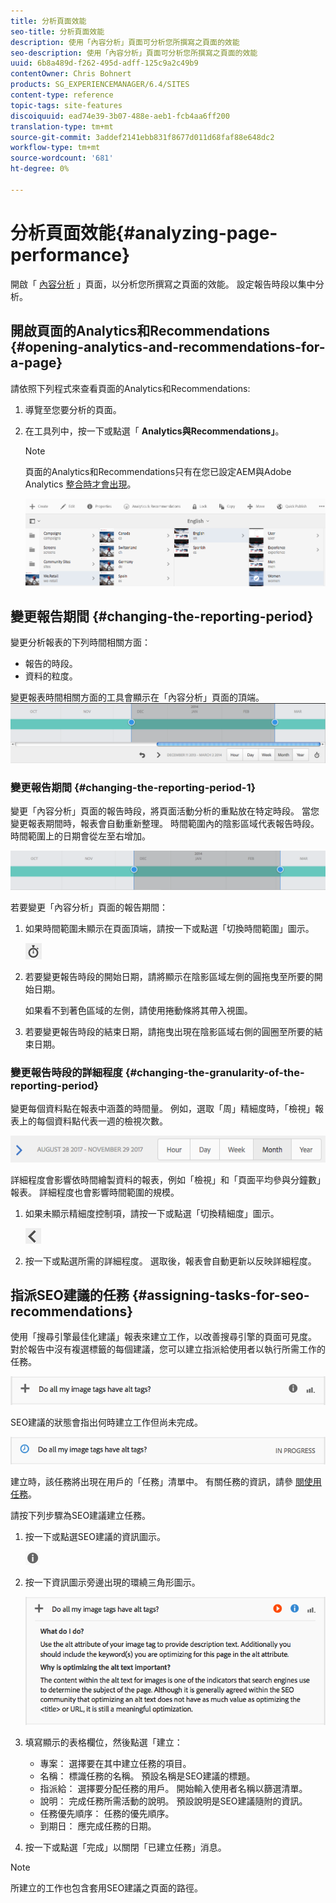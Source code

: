 ```yaml
---
title: 分析頁面效能
seo-title: 分析頁面效能
description: 使用「內容分析」頁面可分析您所撰寫之頁面的效能
seo-description: 使用「內容分析」頁面可分析您所撰寫之頁面的效能
uuid: 6b8a489d-f262-495d-adff-125c9a2c49b9
contentOwner: Chris Bohnert
products: SG_EXPERIENCEMANAGER/6.4/SITES
content-type: reference
topic-tags: site-features
discoiquuid: ead74e39-3b07-488e-aeb1-fcb4aa6ff200
translation-type: tm+mt
source-git-commit: 3addef2141ebb831f8677d011d68faf88e648dc2
workflow-type: tm+mt
source-wordcount: '681'
ht-degree: 0%

---
```



# 分析頁面效能{#analyzing-page-performance}

開啟「 [內容分析](/help/sites-authoring/content-insights.md) 」頁面，以分析您所撰寫之頁面的效能。 設定報告時段以集中分析。

## 開啟頁面的Analytics和Recommendations {#opening-analytics-and-recommendations-for-a-page}

請依照下列程式來查看頁面的Analytics和Recommendations:

1. 導覽至您要分析的頁面。
1. 在工具列中，按一下或點選「 **Analytics與Recommendations」**。

   >[!NOTE]
   >
   >頁面的Analytics和Recommendations只有在您已設定AEM與Adobe Analytics [整合時才會出現](/help/sites-administering/adobeanalytics-connect.md)。

   ![screen_shot_2017-11-29at135651](assets/screen_shot_2017-11-29at135651.png)

## 變更報告期間 {#changing-the-reporting-period}

變更分析報表的下列時間相關方面：

* 報告的時段。
* 資料的粒度。

變更報表時間相關方面的工具會顯示在「內容分析」頁面的頂端。 ![chlimage_1-249](assets/chlimage_1-249.png)

### 變更報告期間 {#changing-the-reporting-period-1}

變更「內容分析」頁面的報告時段，將頁面活動分析的重點放在特定時段。 當您變更報表期間時，報表會自動重新整理。 時間範圍內的陰影區域代表報告時段。 時間範圍上的日期會從左至右增加。

![chlimage_1-250](assets/chlimage_1-250.png)

若要變更「內容分析」頁面的報告期間：

1. 如果時間範圍未顯示在頁面頂端，請按一下或點選「切換時間範圍」圖示。

   ![](do-not-localize/chlimage_1-22.png)

1. 若要變更報告時段的開始日期，請將顯示在陰影區域左側的圓拖曳至所要的開始日期。

   如果看不到著色區域的左側，請使用捲動條將其帶入視圖。

1. 若要變更報告時段的結束日期，請拖曳出現在陰影區域右側的圓圈至所要的結束日期。

### 變更報告時段的詳細程度 {#changing-the-granularity-of-the-reporting-period}

變更每個資料點在報表中涵蓋的時間量。 例如，選取「周」精細度時，「檢視」報表上的每個資料點代表一週的檢視次數。

![screen_shot_2017-11-29at141001](assets/screen_shot_2017-11-29at141001.png)

詳細程度會影響依時間繪製資料的報表，例如「檢視」和「頁面平均參與分鐘數」報表。 詳細程度也會影響時間範圍的規模。

1. 如果未顯示精細度控制項，請按一下或點選「切換精細度」圖示。

   ![chlimage_1-251](assets/chlimage_1-251.png)

1. 按一下或點選所需的詳細程度。 選取後，報表會自動更新以反映詳細程度。

## 指派SEO建議的任務 {#assigning-tasks-for-seo-recommendations}

使用「搜尋引擎最佳化建議」報表來建立工作，以改善搜尋引擎的頁面可見度。 對於報告中沒有複選標籤的每個建議，您可以建立指派給使用者以執行所需工作的任務。

![chlimage_1-252](assets/chlimage_1-252.png)

SEO建議的狀態會指出何時建立工作但尚未完成。

![chlimage_1-253](assets/chlimage_1-253.png)

建立時，該任務將出現在用戶的「任務」清單中。 有關任務的資訊，請參 [閱使用任務](/help/sites-authoring/task-content.md)。

請按下列步驟為SEO建議建立任務。

1. 按一下或點選SEO建議的資訊圖示。

   ![](do-not-localize/chlimage_1-23.png)

1. 按一下資訊圖示旁邊出現的環繞三角形圖示。

   ![chlimage_1-254](assets/chlimage_1-254.png)

1. 填寫顯示的表格欄位，然後點選「建立：

   * 專案： 選擇要在其中建立任務的項目。
   * 名稱： 標識任務的名稱。 預設名稱是SEO建議的標題。
   * 指派給： 選擇要分配任務的用戶。 開始輸入使用者名稱以篩選清單。
   * 說明： 完成任務所需活動的說明。 預設說明是SEO建議隨附的資訊。
   * 任務優先順序： 任務的優先順序。
   * 到期日： 應完成任務的日期。

1. 按一下或點選「完成」以關閉「已建立任務」消息。

>[!NOTE]
>
>所建立的工作也包含套用SEO建議之頁面的路徑。